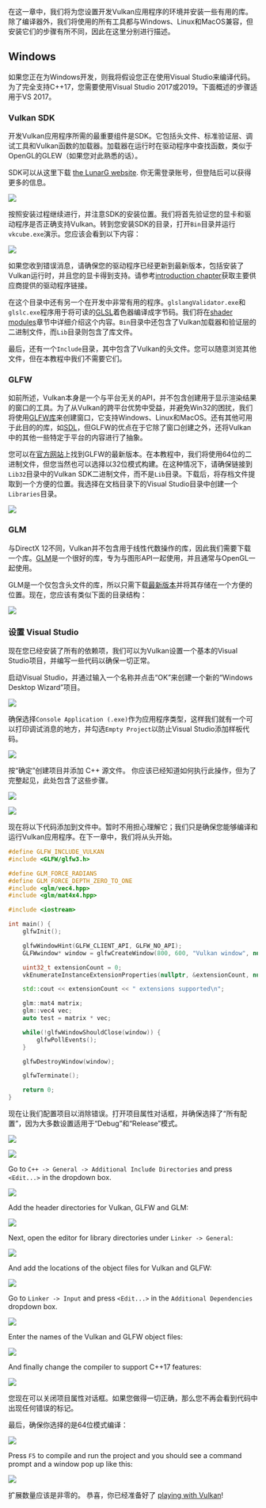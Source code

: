 在这一章中，我们将为您设置开发Vulkan应用程序的环境并安装一些有用的库。除了编译器外，我们将使用的所有工具都与Windows、Linux和MacOS兼容，但安装它们的步骤有所不同，因此在这里分别进行描述。

## Windows

如果您正在为Windows开发，则我将假设您正在使用Visual Studio来编译代码。为了完全支持C++17，您需要使用Visual Studio 2017或2019。下面概述的步骤适用于VS 2017。

### Vulkan SDK

开发Vulkan应用程序所需的最重要组件是SDK。它包括头文件、标准验证层、调试工具和Vulkan函数的加载器。加载器在运行时在驱动程序中查找函数，类似于OpenGL的GLEW（如果您对此熟悉的话）。


SDK可以从这里下载 [the LunarG website](https://vulkan.lunarg.com/). 你无需登录账号，但登陆后可以获得更多的信息。

![](/images/vulkan_sdk_download_buttons.png)

按照安装过程继续进行，并注意SDK的安装位置。我们将首先验证您的显卡和驱动程序是否正确支持Vulkan。转到您安装SDK的目录，打开`Bin`目录并运行`vkcube.exe`演示。您应该会看到以下内容：

![](/images/cube_demo.png)

如果您收到错误消息，请确保您的驱动程序已经更新到最新版本，包括安装了Vulkan运行时，并且您的显卡得到支持。请参考[introduction chapter](!en/Introduction)获取主要供应商提供的驱动程序链接。

在这个目录中还有另一个在开发中非常有用的程序。`glslangValidator.exe`和`glslc.exe`程序用于将可读的[GLSL](https://en.wikipedia.org/wiki/OpenGL_Shading_Language)着色器编译成字节码。我们将在[shader modules](!en/Drawing_a_triangle/Graphics_pipeline_basics/Shader_modules)章节中详细介绍这个内容。`Bin`目录中还包含了Vulkan加载器和验证层的二进制文件，而`Lib`目录则包含了库文件。

最后，还有一个`Include`目录，其中包含了Vulkan的头文件。您可以随意浏览其他文件，但在本教程中我们不需要它们。

### GLFW

如前所述，Vulkan本身是一个与平台无关的API，并不包含创建用于显示渲染结果的窗口的工具。为了从Vulkan的跨平台优势中受益，并避免Win32的困扰，我们将使用[GLFW库](http://www.glfw.org/)来创建窗口，它支持Windows、Linux和MacOS。还有其他可用于此目的的库，如[SDL](https://www.libsdl.org/)，但GLFW的优点在于它除了窗口创建之外，还将Vulkan中的其他一些特定于平台的内容进行了抽象。

您可以在[官方网站](http://www.glfw.org/download.html)上找到GLFW的最新版本。在本教程中，我们将使用64位的二进制文件，但您当然也可以选择以32位模式构建。在这种情况下，请确保链接到`Lib32`目录中的Vulkan SDK二进制文件，而不是`Lib`目录。下载后，将存档文件提取到一个方便的位置。我选择在文档目录下的Visual Studio目录中创建一个`Libraries`目录。

![](/images/glfw_directory.png)

### GLM

与DirectX 12不同，Vulkan并不包含用于线性代数操作的库，因此我们需要下载一个库。[GLM](http://glm.g-truc.net/)是一个很好的库，专为与图形API一起使用，并且通常与OpenGL一起使用。

GLM是一个仅包含头文件的库，所以只需下载[最新版本](https://github.com/g-truc/glm/releases)并将其存储在一个方便的位置。现在，您应该有类似下面的目录结构：

![](/images/library_directory.png)

### 设置 Visual Studio

现在您已经安装了所有的依赖项，我们可以为Vulkan设置一个基本的Visual Studio项目，并编写一些代码以确保一切正常。

启动Visual Studio，并通过输入一个名称并点击“OK”来创建一个新的“Windows Desktop Wizard”项目。

![](/images/vs_new_cpp_project.png)

确保选择`Console Application (.exe)`作为应用程序类型，这样我们就有一个可以打印调试消息的地方，并勾选`Empty Project`以防止Visual Studio添加样板代码。

![](/images/vs_application_settings.png)

按“确定”创建项目并添加 C++ 源文件。 你应该已经知道如何执行此操作，但为了完整起见，此处包含了这些步骤。

![](/images/vs_new_item.png)

![](/images/vs_new_source_file.png)

现在将以下代码添加到文件中。暂时不用担心理解它；我们只是确保您能够编译和运行Vulkan应用程序。在下一章中，我们将从头开始。

```c++
#define GLFW_INCLUDE_VULKAN
#include <GLFW/glfw3.h>

#define GLM_FORCE_RADIANS
#define GLM_FORCE_DEPTH_ZERO_TO_ONE
#include <glm/vec4.hpp>
#include <glm/mat4x4.hpp>

#include <iostream>

int main() {
    glfwInit();

    glfwWindowHint(GLFW_CLIENT_API, GLFW_NO_API);
    GLFWwindow* window = glfwCreateWindow(800, 600, "Vulkan window", nullptr, nullptr);

    uint32_t extensionCount = 0;
    vkEnumerateInstanceExtensionProperties(nullptr, &extensionCount, nullptr);

    std::cout << extensionCount << " extensions supported\n";

    glm::mat4 matrix;
    glm::vec4 vec;
    auto test = matrix * vec;

    while(!glfwWindowShouldClose(window)) {
        glfwPollEvents();
    }

    glfwDestroyWindow(window);

    glfwTerminate();

    return 0;
}
```

现在让我们配置项目以消除错误。打开项目属性对话框，并确保选择了“所有配置”，因为大多数设置适用于“Debug”和“Release”模式。

![](/images/vs_open_project_properties.png)

![](/images/vs_all_configs.png)

Go to `C++ -> General -> Additional Include Directories` and press `<Edit...>`
in the dropdown box.

![](/images/vs_cpp_general.png)

Add the header directories for Vulkan, GLFW and GLM:

![](/images/vs_include_dirs.png)

Next, open the editor for library directories under `Linker -> General`:

![](/images/vs_link_settings.png)

And add the locations of the object files for Vulkan and GLFW:

![](/images/vs_link_dirs.png)

Go to `Linker -> Input` and press `<Edit...>` in the `Additional Dependencies`
dropdown box.

![](/images/vs_link_input.png)

Enter the names of the Vulkan and GLFW object files:

![](/images/vs_dependencies.png)

And finally change the compiler to support C++17 features:

![](/images/vs_cpp17.png)

您现在可以关闭项目属性对话框。如果您做得一切正确，那么您不再会看到代码中出现任何错误的标记。

最后，确保你选择的是64位模式编译：

![](/images/vs_build_mode.png)

Press `F5` to compile and run the project and you should see a command prompt
and a window pop up like this:

![](/images/vs_test_window.png)

扩展数量应该是非零的。 恭喜，你已经准备好了 [playing with Vulkan](!en/Drawing_a_triangle/Setup/Base_code)!